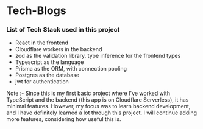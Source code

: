 # Tech-Blogs

### List of Tech Stack used in this project

 - React in the frontend
 - Cloudflare workers in the backend
 - zod as the validation library, type inference for the frontend types
 - Typescript as the language
 - Prisma as the ORM, with connection pooling
 - Postgres as the database
 - jwt for authentication

Note :- Since this is my first basic project where I've worked with TypeScript and the backend (this app is on Cloudflare Serverless), it has minimal features. However, my focus was to learn backend development, and I have definitely learned a lot through this project. I will continue adding more features, considering how useful this is.
